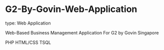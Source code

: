 # G2-By-Govin-Web-Application

type: Web Application

Web-Based Business Management Application For G2 by Govin Singapore


PHP
HTML/CSS
TSQL
